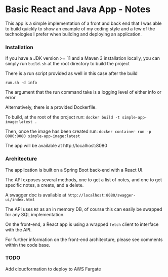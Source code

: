 # Basic React and Java App - Notes

This app is a simple implementation of a front and back end that I was able to build quickly to show an example of my coding style and 
a few of the technologies I prefer when building and deploying an
application.

### Installation ###

If you have a JDK version  >= 11 and a Maven 3 installation locally,
you can simply run `build.sh` at the root directory to build the project

There is a run script provided as well in this case after the build

`run.sh -d info`

The argument that the run command take is a logging level of either info or error


Alternatively, there is a provided Dockerfile.

To build, at the root of the project run:
`docker build -t simple-app-image:latest . `

Then, once the image has been created run: `docker container run -p 8080:8080 simple-app-image:latest`


The app will be available at http://localhost:8080

### Architecture ###

The application is built on a Spring Boot back-end with a React UI.

The API exposes several methods, one to get a list of notes, and one to get specific notes, a create, and a delete. 

A swagger doc is available at `http://localhost:8080/swagger-ui/index.html`

The API uses `H2` as an in memory DB, of course this can easily be swapped for any SQL implementation.

On the front-end, a React app is using a wrapped `fetch` client to interface with the API.

For further information on the front-end architecture, please see comments within the code base.

### TODO ###

Add cloudformation to deploy to AWS Fargate
